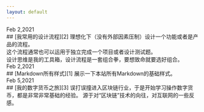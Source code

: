 ```yaml
---
layout: default
---
```

<div class="time">Feb 2,2021</div>
## [我常用的设计流程][2]
理想化下（没有外部因素压制）设计一个功能或者是产品的流程。<br>
这个流程通常也可以运用于独立完成一个项目或者设计测试题。<br>
设计思维是我的工具箱，设计流程是一套组合拳，要想致命就要选好组合。

<div class="post"></div>

<div class="time">Feb 2,2021</div>
## [Markdown所有样式][1]
展示一下本站所有Markdown的基础样式。

<div class="post"></div>

<div class="time">Feb 5,2021</div>
## [我的数字货币之旅][3]
误打误撞进入区块链行业，于是开始学习操作数字货币，都是非常非常基础的经验。
源于对“区块链”技术的向往，对互联网的一些反感。

<!-- 文章链接 -->

[1]:	project
[2]:	process
[3]:	coin